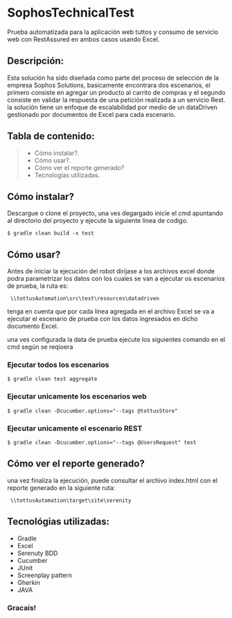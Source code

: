 # **SophosTechnicalTest**

Prueba automatizada para la aplicación web tuttos y consumo de servicio web con RestAssured en ambos casos usando Excel.

## **Descripción:**

Esta solución ha sido diseñada como parte del proceso de selección de la empresa Sophos Solutions, basicamente encontrara dos escenarios, el primero consiste en agregar un producto al carrito de compras y el segundo consiste en validar la respuesta de una petición realizada a un servicio Rest. la solución tiene un enfoque de escalabilidad por medio de un dataDriven gestionado por documentos de Excel para cada escenario.

## **Tabla de contenido:**

> * Cómo instalar?.
> * Cómo usar?.
> * Cómo ver el reporte generado?
> * Tecnologías utilizadas.

## **Cómo instalar?**

Descargue o clone el proyecto, una ves degargado inicie el cmd apuntando al directorio del proyecto y ejecute la siguiente linea de codigo.
```
$ gradle clean build -x test
```

## **Cómo usar?**
Antes de iniciar la ejecución del robot dirijase a los archivos excel donde podra parametrizar los datos con los cuales se van a ejecutar os escenarios de prueba, la ruta es:
```
 \\tottusAutomation\src\test\resources\datadriven
```
tenga en cuenta que por cada linea agregada en el archivo Excel se va a ejecutar el escenario de prueba con los datos ingresados en dicho documento Excel.

una ves configurada la data de prueba ejecute los siguientes comando en el cmd según se reqioera 

### **Ejecutar todos los escenarios**
```
$ gradle clean test aggregate
```
### **Ejecutar unicamente los escenarios web**
```
$ gradle clean -Dcucumber.options="--tags @tottusStore"
```
### **Ejecutar unicamente el escenario REST**
```
$ gradle clean -Dcucumber.options="--tags @UsersRequest" test
```
## **Cómo ver el reporte generado?**

una vez finaliza la ejecución, puede consultar el archivo index.html con el reporte generado en la siguiente ruta:
```
 \\tottusAutomation\target\site\serenity
```
## **Tecnológias utilizadas:**

* Gradle
* Excel
* Serenuty BDD
* Cucumber
* JUnit
* Screenplay pattern
* Gherkin
* JAVA


### **Gracais!**
